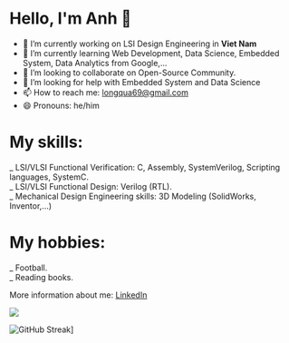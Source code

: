 # Hello, I'm Anh 👋

<!--
**longqua69/longqua69** is a ✨ _special_ ✨ repository because its `README.md` (this file) appears on your GitHub profile.

Here are some ideas to get you started:
-->
- 🔭 I’m currently working on LSI Design Engineering in **Viet Nam**
- 🌱 I’m currently learning Web Development, Data Science, Embedded System, Data Analytics from Google,...
- 👯 I’m looking to collaborate on Open-Source Community.
- 🤔 I’m looking for help with Embedded System and Data Science
- 📫 How to reach me: longqua69@gmail.com
- 😄 Pronouns: he/him
<!-- - 💬 Ask me about ...

- ⚡ Fun fact: ...
-->

# My skills:
_ LSI/VLSI Functional Verification: C, Assembly, SystemVerilog, Scripting languages, SystemC.     
_ LSI/VLSI Functional Design: Verilog (RTL).    
_ Mechanical Design Engineering skills: 3D Modeling (SolidWorks, Inventor,...)

# My hobbies:
_ Football.   
_ Reading books.   

More information about me: [LinkedIn](https://www.linkedin.com/in/anh-tr%E1%BA%A7n-072b05169/)

<img src="https://github-readme-stats.vercel.app/api?username=longqua69&show_icons=true&theme=tokyonight" />

![GitHub Streak](https://github-readme-streak-stats.herokuapp.com/?user=longqua69)]
